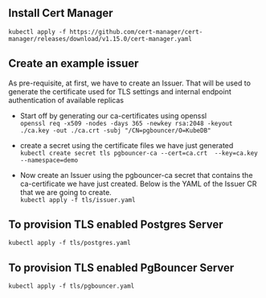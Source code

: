## Install Cert Manager
` kubectl apply -f https://github.com/cert-manager/cert-manager/releases/download/v1.15.0/cert-manager.yaml `

## Create an example issuer
As pre-requisite, at first, we have to create an Issuer.
That will be used to generate the certificate used for TLS settings and internal endpoint authentication of available replicas

- Start off by generating our ca-certificates using openssl   
  ` openssl req -x509 -nodes -days 365 -newkey rsa:2048 -keyout ./ca.key -out ./ca.crt -subj "/CN=pgbouncer/O=KubeDB" `

- create a secret using the certificate files we have just generated   
  `kubectl create secret tls pgbouncer-ca --cert=ca.crt  --key=ca.key --namespace=demo`

- Now create an Issuer using the pgbouncer-ca secret that contains the ca-certificate we have just created.
  Below is the YAML of the Issuer CR that we are going to create.   
  `kubectl apply -f tls/issuer.yaml`

## To provision TLS enabled Postgres Server
`kubectl apply -f tls/postgres.yaml`

## To provision TLS enabled PgBouncer Server
`kubectl apply -f tls/pgbouncer.yaml`